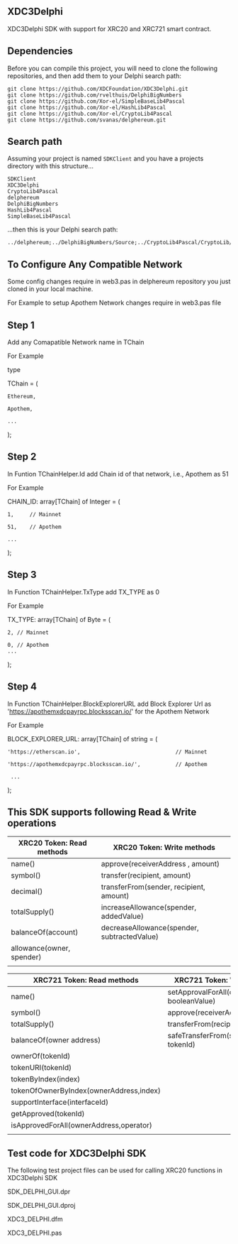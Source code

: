 ## XDC3Delphi

XDC3Delphi SDK with support for XRC20 and XRC721 smart contract.

## Dependencies

Before you can compile this project, you will need to clone the following repositories, and then add them to your Delphi search path:
```
git clone https://github.com/XDCFoundation/XDC3Delphi.git
git clone https://github.com/rvelthuis/DelphiBigNumbers
git clone https://github.com/Xor-el/SimpleBaseLib4Pascal
git clone https://github.com/Xor-el/HashLib4Pascal
git clone https://github.com/Xor-el/CryptoLib4Pascal
git clone https://github.com/svanas/delphereum.git
```

## Search path

Assuming your project is named `SDKClient` and you have a projects directory with this structure...

```
SDKClient
XDC3Delphi 
CryptoLib4Pascal
delphereum
DelphiBigNumbers
HashLib4Pascal
SimpleBaseLib4Pascal
```

...then this is your Delphi search path:

```
../delphereum;../DelphiBigNumbers/Source;../CryptoLib4Pascal/CryptoLib/src/Interfaces;../CryptoLib4Pascal/CryptoLib/src/Math;../CryptoLib4Pascal/CryptoLib/src/Utils;../CryptoLib4Pascal/CryptoLib/src/Security;../HashLib4Pascal/HashLib/src/Interfaces;../HashLib4Pascal/HashLib/src/Utils;../CryptoLib4Pascal/CryptoLib/src/Utils/Randoms;../HashLib4Pascal/HashLib/src/Base;../HashLib4Pascal/HashLib/src/KDF;../HashLib4Pascal/HashLib/src/Nullable;../HashLib4Pascal/HashLib/src/NullDigest;../HashLib4Pascal/HashLib/src/Checksum;../HashLib4Pascal/HashLib/src/Hash32;../HashLib4Pascal/HashLib/src/Hash64;../HashLib4Pascal/HashLib/src/Hash128;../HashLib4Pascal/HashLib/src/Crypto;../HashLib4Pascal/HashLib/src/Interfaces/IBlake2BParams;../HashLib4Pascal/HashLib/src/Crypto/Blake2BParams;../HashLib4Pascal/HashLib/src/Interfaces/IBlake2SParams;../HashLib4Pascal/HashLib/src/Crypto/Blake2SParams;../CryptoLib4Pascal/CryptoLib/src/Crypto/Digests;../CryptoLib4Pascal/CryptoLib/src/Asn1/Pkcs;../CryptoLib4Pascal/CryptoLib/src/Asn1;../CryptoLib4Pascal/CryptoLib/src/Utils/Encoders;../SimpleBaseLib4Pascal/SimpleBaseLib/src/Bases;../SimpleBaseLib4Pascal/SimpleBaseLib/src/Utils;../SimpleBaseLib4Pascal/SimpleBaseLib/src/Interfaces;../CryptoLib4Pascal/CryptoLib/src/Asn1/RossStandart;../CryptoLib4Pascal/CryptoLib/src/Asn1/Oiw;../CryptoLib4Pascal/CryptoLib/src/Asn1/Nist;../CryptoLib4Pascal/CryptoLib/src/Asn1/Misc;../CryptoLib4Pascal/CryptoLib/src/Asn1/TeleTrust;../CryptoLib4Pascal/CryptoLib/src/Asn1/CryptoPro;../CryptoLib4Pascal/CryptoLib/src/Crypto/Prng;../CryptoLib4Pascal/CryptoLib/src/Utils/Rng;../CryptoLib4Pascal/CryptoLib/src/Crypto/Engines;../CryptoLib4Pascal/CryptoLib/src/Crypto/Parameters;../CryptoLib4Pascal/CryptoLib/src/Crypto;../CryptoLib4Pascal/CryptoLib/src/Math/EC;../CryptoLib4Pascal/CryptoLib/src/Crypto/EC;../CryptoLib4Pascal/CryptoLib/src/Math/EC/Endo;../CryptoLib4Pascal/CryptoLib/src/Asn1/Sec;../CryptoLib4Pascal/CryptoLib/src/Asn1/X9;../CryptoLib4Pascal/CryptoLib/src/Asn1/CryptLib;../CryptoLib4Pascal/CryptoLib/src/Math/Raw;../CryptoLib4Pascal/CryptoLib/src/Math/EC/Multiplier;../CryptoLib4Pascal/CryptoLib/src/Math/EC/Abc;../CryptoLib4Pascal/CryptoLib/src/Math/Field;../CryptoLib4Pascal/CryptoLib/src/Math/EC/Custom/Sec;../CryptoLib4Pascal/CryptoLib/src/Math/EC/Custom/Djb;../CryptoLib4Pascal/CryptoLib/src/Crypto/Signers;../CryptoLib4Pascal/CryptoLib/src/Crypto/Generators;../CryptoLib4Pascal/CryptoLib/src/Crypto/Macs;../XDC3Delphi
```

## To Configure Any Compatible Network 


Some config changes require in web3.pas in delphereum repository you just cloned in your local machine.

For Example to setup Apothem Network changes require in web3.pas file 


## Step 1

Add any Comapatible Network name in TChain 

For Example

type

  TChain = (

    Ethereum,

    Apothem,

    ...
  );

## Step 2

In Funtion TChainHelper.Id add Chain id of that network, i.e., Apothem as 51 

For Example

CHAIN_ID: array[TChain] of Integer = (

    1,     // Mainnet

    51,    // Apothem

    ...
  );

## Step 3

In Function TChainHelper.TxType add TX_TYPE as 0 

For Example

 TX_TYPE: array[TChain] of Byte = (

    2, // Mainnet

    0, // Apothem
    ...
  );

## Step 4

In Function TChainHelper.BlockExplorerURL add Block Explorer Url as  'https://apothemxdcpayrpc.blocksscan.io/' for the Apothem Network


For Example

BLOCK_EXPLORER_URL: array[TChain] of string = (

    'https://etherscan.io',                              // Mainnet

    'https://apothemxdcpayrpc.blocksscan.io/',           // Apothem
    
     ...
  );


## This SDK supports following Read & Write operations


  |    XRC20 Token: Read methods                    |   XRC20 Token: Write methods                          |
  |     ---                                         |   ---                                                 | 
  |     name()                                      |   approve(receiverAddress , amount)                   |
  |     symbol()                                    |   transfer(recipient, amount)                         |
  |     decimal()                                   |   transferFrom(sender, recipient, amount)             |
  |     totalSupply()                               |   increaseAllowance(spender, addedValue)              |
  |     balanceOf(account)                          |   decreaseAllowance(spender, subtractedValue)         |
  |     allowance(owner, spender)                   |                                                       |
  |                                                 |                                                       |
                                            
  |    XRC721 Token: Read methods                   |   XRC721 Token: Write methods                         |
  |     ----                                        |   ----                                                |
  |     name()                                      |   setApprovalForAll(operatorAddress, booleanValue)    |
  |     symbol()                                    |   approve(receiverAddress , tokenId)                  |
  |     totalSupply()                               |   transferFrom(recipient, tokenId)                    |
  |     balanceOf(owner address)                    |   safeTransferFrom(spender, tokenId)                  |
  |     ownerOf(tokenId)                            |                                                       |
  |     tokenURI(tokenId)                           |                                                       |
  |     tokenByIndex(index)                         |                                                       |
  |     tokenOfOwnerByIndex(ownerAddress,index)     |                                                       |
  |     supportInterface(interfaceId)               |                                                       |
  |     getApproved(tokenId)                        |                                                       |
  |     isApprovedForAll(ownerAddress,operator)     |                                                       |
  |                                                 |                                                       |



## Test code for XDC3Delphi SDK

The following test project files can be used for calling XRC20 functions in XDC3Delphi SDK

SDK_DELPHI_GUI.dpr 

SDK_DELPHI_GUI.dproj

XDC3_DELPHI.dfm

XDC3_DELPHI.pas




